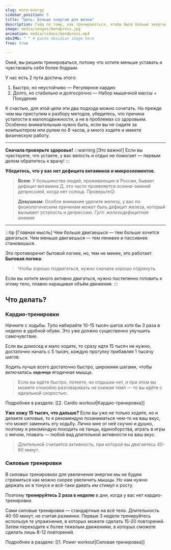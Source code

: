 ```yaml
---
slug: more-energy
sidebar_position: 5
title: "Цель: Больше энергии для жизни"
description: Гайд по тому, как тренироваться, чтобы было больше энергии
image: media/images/bendpress.jpg
animation: media/videos/bendpress.mp4
obsIMG: " " # paste obsidian image here
free: true

---
```


Окей, вы решили тренироваться, потому что хотите меньше уставать и чувствовать себя более бодрым. 

У нас есть 2 пути достичь этого:
1. Быстро, но неустойчиво — Регулярное кардио
2. Долго, но стабильно и долгосрочно — Набор мышечной массы + Похудение

К счастью, для этой цели эти два подхода можно сочетать. Но прежде чем мы приступим к разбору методов, убедитесь, что причина усталости в малоподвижности, а не в проблемах со здоровьем. Особенно внимательным нужно быть, если вы не сидите за компьютером или рулем по 8 часов, а много ходите и имеете физическую работу.

---

**Сначала проверьте здоровье!**
:::warning [Это важно!]
Если вы чувствуете, что устаете, у вас вялость и отдых не помогает — первым делом обратитесь к врачу!
:::

**Убедитесь, что у вас нет дефицита витаминов и микроэлементов.**
> **Всем**:
> У большинства людей, проживающих в России, бывает дефицит витамина Д, это часто проявляется осенне-зимней депрессией, когда нет солнца. Проверьте😉
> 
> **Девушкам**:
> Особое внимание уделите железу, у вас по физиологическим причинам может быть дефицит железа, который вызывает усталость и депрессию.
> *Гугл: железодефицитная анемия*

---

:::tip [Главная мысль]
Чем больше двигаешься — тем больше хочется двигаться. Чем меньше двигаешься — тем ленивее и пассивнее становишься.

Это противоречит бытовой логике, но, тем не менее, это работает.
**Бытовая логика**: 
> Чтобы хорошо подвигаться, нужно сначала хорошо отдохнуть.

Если вы хотите много активно двигаться, нужно постепенно готовить к этому тело, плавно наращивая объём движения. 
:::

## Что делать?

### **Кардио-тренировки**
   Начните с ходьбы. Тупо набирайте 10-15 тысяч шагов хотя бы 3 раза в неделю в удобной обуви. Это уже должно существенно улучшить самочувствие.
   
   Если вы домосед и мало ходите, то сразу идти 15 тысяч не нужно, достаточно начать с 5 тысяч, каждую прогулку прибавляя 1 тысячу шагов.
   
   Ходить лучше всего достаточно быстро, широкими шагами, чтобы включалась ~~задница~~ ягодичная мышца.
   > Если вы идёте быстро, потеете, но отдышки нет, и при этом вы можете спокойно разговаривать не снижая темп — то вы идёте с идеальной скоростью.
   
   Подробнее в разделе: [[2. Cardio workout|Кардио-тренировка]]
   
   **Уже хожу 15 тысяч, что дальше?**
   Если вы уже не только ходите, но и делаете силовые, то я рекомендую позаниматься чем-то на ваш вкус, что может заменить эту ходьбу. Лично мне от неё скучно и душно, поэтому я рекомендую походить на танцы, единоборства, играть в игры с мячом, плавать — любой вид длительной активности на ваш вкус.
   > Длительной считается активность, при которой вы двигаетесь 40-80 минут. 
   
### **Силовые тренировки**
   В силовых тренировках для увеличения энергии мы не будем стремиться как можно скорее увеличить мышцы. Но нам нужно держать их в тонусе и всё-таки давать им стимул к росту.
   
   Поэтому **тренируйтесь 2 раза в неделю** в дни, когда у вас нет кардио-тренировки.
   
   Сами силовые тренировки — стандартные на всё тело. Длительность 40-50 минут, не считая разминки. Первые 3 недели тренируйтесь используя те упражнения, в которых можете сделать 15-20 повторений. Затем переходите к более тяжелым движениям, в которых сможете сделать лишь 8-12 повторений. 
   
   Подробнее в разделе: [[1. Power workout|Силовая тренировка]]






